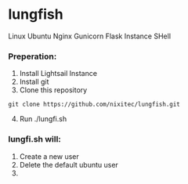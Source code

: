 # lungfish
Linux Ubuntu Nginx Gunicorn Flask Instance SHell

### Preperation:
1. Install Lightsail Instance
1. Install git
1. Clone this repository
```
git clone https://github.com/nixitec/lungfish.git
```
4. Run ./lungfi.sh

### lungfi.sh will:
1. Create a new user
1. Delete the default ubuntu user
1. 
